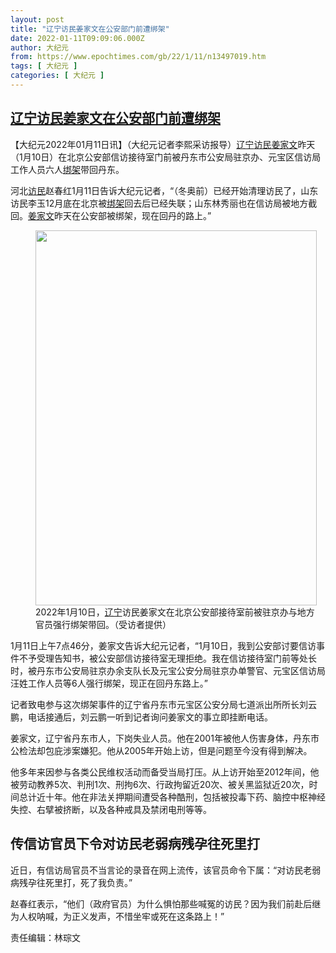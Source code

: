 ```yaml
---
layout: post
title: "辽宁访民姜家文在公安部门前遭绑架"
date: 2022-01-11T09:09:06.000Z
author: 大纪元
from: https://www.epochtimes.com/gb/22/1/11/n13497019.htm
tags: [ 大纪元 ]
categories: [ 大纪元 ]
---
```

<!--1641892146000-->
[辽宁访民姜家文在公安部门前遭绑架](https://www.epochtimes.com/gb/22/1/11/n13497019.htm)
------

<div>
<p>【大纪元2022年01月11日讯】（大纪元记者李熙采访报导）<a href="https://www.epochtimes.com/gb/tag/%E8%BE%BD%E5%AE%81.html">辽宁</a><a href="https://www.epochtimes.com/gb/tag/%E8%AE%BF%E6%B0%91.html">访民</a><a href="https://www.epochtimes.com/gb/tag/%E5%A7%9C%E5%AE%B6%E6%96%87.html">姜家文</a>昨天（1月10日）在北京公安部信访接待室门前被丹东市公安局驻京办、元宝区信访局工作人员六人<a href="https://www.epochtimes.com/gb/tag/%E7%BB%91%E6%9E%B6.html">绑架</a>带回丹东。</p><p>河北<a href="https://www.epochtimes.com/gb/tag/%E8%AE%BF%E6%B0%91.html">访民</a>赵春红1月11日告诉大纪元记者，“（冬奥前）已经开始清理访民了，山东访民李玉12月底在北京被<a href="https://www.epochtimes.com/gb/tag/%E7%BB%91%E6%9E%B6.html">绑架</a>回去后已经失联；山东林秀丽也在信访局被地方截回。<a href="https://www.epochtimes.com/gb/tag/%E5%A7%9C%E5%AE%B6%E6%96%87.html">姜家文</a>昨天在公安部被绑架，现在回丹的路上。”</p><figure id="attachment_13497052" aria-describedby="caption-attachment-13497052" style="width: 450px" class="wp-caption aligncenter"><a target="_blank" href="https://i.epochtimes.com/assets/uploads/2022/01/id13497052-mmexport1641868294359.jpg"><img class="size-medium wp-image-13497052" src="https://i.epochtimes.com/assets/uploads/2022/01/id13497052-mmexport1641868294359-450x600.jpg" alt="" width="450" height="600" /></a><figcaption id="caption-attachment-13497052" class="wp-caption-text">2022年1月10日，<a href="https://www.epochtimes.com/gb/tag/%E8%BE%BD%E5%AE%81.html">辽宁</a>访民姜家文在北京公安部接待室前被驻京办与地方官员强行绑架带回。（受访者提供）</figcaption></figure><p>1月11日上午7点46分，姜家文告诉大纪元记者，“1月10日，我到公安部讨要信访事件不予受理告知书，被公安部信访接待室无理拒绝。我在信访接待室门前等处长时，被丹东市公安局驻京办余支队长及元宝公安分局驻京办单警官、元宝区信访局汪姓工作人员等6人强行绑架，现正在回丹东路上。”</p><p>记者致电参与这次绑架事件的辽宁省丹东市元宝区公安分局七道派出所所长刘云鹏，电话接通后，刘云鹏一听到记者询问姜家文的事立即挂断电话。</p><p>姜家文，辽宁省丹东市人，下岗失业人员。他在2001年被他人伤害身体，丹东市公检法却包庇涉案嫌犯。他从2005年开始上访，但是问题至今没有得到解决。</p><p>他多年来因参与各类公民维权活动而备受当局打压。从上访开始至2012年间，他被劳动教养5次、判刑1次、刑拘6次、行政拘留近20次、被关黑监狱近20次，时间总计近十年。他在非法关押期间遭受各种酷刑，包括被投毒下药、脑控中枢神经失控、右擘被挤断，以及各种戒具及禁闭电刑等等。</p><h2>传信访官员下令对访民老弱病残孕往死里打</h2><p>近日，有信访局官员不当言论的录音在网上流传，该官员命令下属：“对访民老弱病残孕往死里打，死了我负责。”</p><p>赵春红表示，“他们（政府官员）为什么惧怕那些喊冤的访民？因为我们前赴后继为人权呐喊，为正义发声，不惜坐牢或死在这条路上！”</p><p>责任编辑：林琮文</p>
</div>
